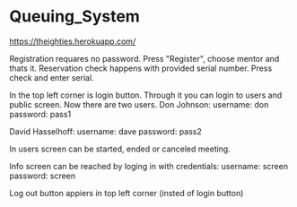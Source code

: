 # Queuing_System

https://theighties.herokuapp.com/

Registration requares no password. Press "Register", choose mentor and thats it.
Reservation check happens with provided serial number. Press check and enter serial.

In the top left corner is login button. Through it you can login to users and public screen.
Now there are two users. 
  Don Johnson:
    username: don
    password: pass1

  David Hasselhoff:
    username: dave
    password: pass2
    
In users screen can be started, ended or canceled meeting.

Info screen can be reached by loging in with credentials:
  username: screen
  password: screen
  
Log out button appiers in top left corner (insted of login button)
   
